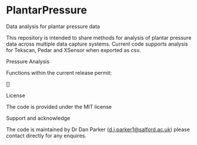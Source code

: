 # PlantarPressure
Data analysis for plantar pressure data 

This repository is intended to share methods for analysis of plantar pressure data across multiple data capture systems. Current code supports analysis for Tekscan, Pedar and XSensor when exported as csv.

Pressure Analysis

Functions within the current release permit:

[]



License

The code is provided under the MIT license 

Support and acknowledge

The code is maintained by Dr Dan Parker (d.j.parker1@salford.ac.uk) please contact directly for any enquires. 

